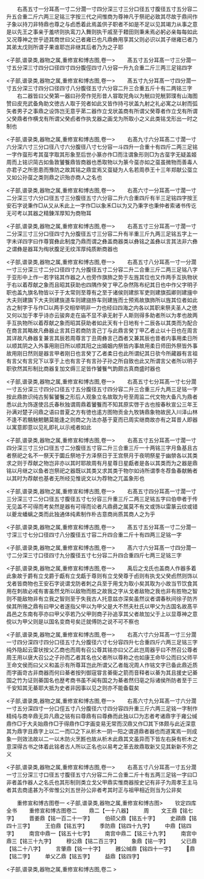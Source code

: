 <!-- { "loadSidebar": true } -->
　　右髙五寸一分耳髙一寸二分濶一寸四分深三寸三分口径五寸腹径五寸五分容二升五合重二斤六两三足铭三字按三代之间惟商为尊神凡于祭祀必致其尽故于鼎间作子象以持刀非特鼎也尊之与卣悉着此焉盖供子职者不如是不足以见其竭力从事之意是以先王之事亲于羞哜则执鸾刀入舞则执干戚至于耤田则秉耒焉必躬必亲每每如此又况尊神之世乎迹其商世曰父己者雍已也凡鼎彝用享其父则必识以其子继雍已者乃其弟太戊则所谓子果谁耶岂非继其后者乃为之子耶

<子部,谱录类,器物之属,重修宣和博古图,卷一>
　　髙五寸五分耳髙一寸三分濶一寸五分深三寸四分口径四寸四分腹俓四寸八分容一升九合重二斤三两三足铭四字

<子部,谱录类,器物之属,重修宣和博古图,卷一>
　　髙五寸九分耳髙一寸四分濶一寸五分深三寸四分口径四寸八分腹径五寸六分容二升三合重五斤十有二两铭三字
　　右二器皆曰父癸第一器曰孙旁作兕形昔人甞取兕角以为觥曰兕觥郭璞有山海图赞曰皮充武备角助文徳古人取于兕者如此又皆作持弓状盖九射之礼必寓之以射而弧矢者男子之事鼎之设饰岂无意乎苐二器作立戈状盖商有所谓父癸尊者作立戈有所谓父癸鼎者作横戈有所谓父癸卣者作执戈器之画戈为所取小之义此类铭戈形出一时之制也

<子部,谱录类,器物之属,重修宣和博古图,卷一>
　　右髙九寸六分耳髙二寸濶一寸六分深六寸三分口径八寸六分腹径八寸七分容一斗四升一合重十有四斤二两三足铭一字作虿形考其虿字取其形象至后世小篆亦作□而注谓象形则□为古虿字无疑盖姬周而上铭识简古如鱼敦饕餮鼎皆商器也悉取物以为篆今虿亦如之虿虽微物而善毒人亦君子之所思患而豫防之故其铭之鼎宜焉又虿疑为人名若周恭王十三年郑献公虿立又如公孙虿之类则鼎之识殆亦商人之名也

<子部,谱录类,器物之属,重修宣和博古图,卷一>
　　右髙六寸一分耳髙一寸濶一寸二分深三寸六分口径五寸三分腹径五寸六分容二升六合重四斤有半三足铭四字按王安石字说秉作□从又从禾此上一字作□以象禾□以为又乃秉字也秉仲者索诸书传讫无可考以其器之精錬浑厚知为商物耳

<子部,谱录类,器物之属,重修宣和博古图,卷一>
　　右髙五寸三分耳髙一寸濶一寸二分深三寸三分口径四寸九分腹径五寸三分容二升有半重三斤九两三足铭五字上一字未详四字曰作尊寳彝此制度乃鼎而谓之彝盖商器类以彝铭之盖彝以言其法非六彝之谓彝是器耳为绹状腹足无纹浑厚纯质断商器也

<子部,谱录类,器物之属,重修宣和博古图,卷一>
　　右髙五寸八分耳髙一寸一分濶一寸三分深三寸二分口径四寸九分腹径五寸二分容二升二合重三斤二两三足铭八字于亚形中上作一若字铭其作器之人也旁作旗斾之势于左旌其位也又作两手互执物状于右以着荐献之象而且昭其获助也四隅作癸丁甲乙杂然陈布纪其日也中作父字明子职也盖九旗名物皆以于于太常则至尊有之至于诸侯则建旂军吏则建旗孤卿则建旜中大夫则建旟下大夫则建旐道车则建旞斿车则建旌而士预焉故旗斾所以旌其位者如此古之制字于与作□以两手交相举明非一力也经曰四海之内各以其职来祭夫圣人之徳又何以加于孝乎诗亦云骏奔走在庙不显不承无射于人斯则得多助者所以为孝也故两手互执物所以着荐献之象而昭其获助者如此天有十日地有十二辰各以其类而为配合在商言其略故凡彝器止言其日若商防言己丁与此鼎言癸丁甲乙者止以十日也在周言其详故凡彝器复兼言其辰若周尊言丁丑周彝言己酉者又兼其辰也昔者内事用柔日所以顺其阴之入外事用刚日所以顺其阳之出婚姻内祭皆内事故用柔日师田外祭皆外事故用刚日然则是器言甲者刚日也言癸丁乙者柔日也此所谓纪其日欤今所藏器有言祖有言父有言兄下以享于上也有言子有言孙子孙之所自致也此又所谓言父者所以明子职欤然其形制比商器复加文缛三足皆作饕餮气韵颇古真商盛时器也

<子部,谱录类,器物之属,重修宣和博古图,卷一>
　　右髙五寸七分耳髙一寸七分濶一寸五分深三寸四分口径五寸五分腹径五寸四分容二升三合重三斤九两三足铭一字按此鼎款识纯古髣髴饕餮之形后人观象立名故取为号至周监二代文物大备凡为鼎者悉以此为饰遂使吕氏春秋独谓周鼎着饕餮而不知其原实啓于古也按春秋宣公三年王孙满对楚子问鼎之语曰昔夏之方有徳也逺方图物贡金九牧铸鼎象物故民入川泽山林不逢不若魑魅魍魉莫能逢之则商之为法亦基于夏而已周实继商故亦有之耳昔人即器以寓意即意以见礼即礼以示戒者如此

<子部,谱录类,器物之属,重修宣和博古图,卷一>
　　右髙五寸五分耳髙一寸濶一寸四分深三寸三分口径五寸二分腹径五寸容二升三合重三斤一十两铭三字月鱼基且古者祭祀之名不一祭天于圜丘祭地于方泽祭日于王宫祭月于夜明祭星于幽禜各以其类求之则于荐献之物岂非亦以其时耶故周有月星尊日星甗者是各以其类而为之器是鼎铭以月继之以鱼者岂祭祀之器既以其类又求其类于物尔如诗所谓季冬荐鱼春献鲔者以其时为荐献也基者无所经见惟说文以为荐物之兀盖象形也

<子部,谱录类,器物之属,重修宣和博古图,卷一>
　　右髙五寸四分耳髙一寸濶一寸三分深三寸二分口径五寸腹径五寸七分容三升重三斤二两三足铭五字曰伯申者于传无见盖不可得而考矣然是器有可得而论者凡鼎彞之属莫不有文或饰以雷篆云纹或错以夔龙蟠螭之类而此独通体纯素制作朴古意商尚质其商人之为乎

<子部,谱录类,器物之属,重修宣和博古图,卷一>
　　髙五寸五分耳髙一寸二分濶一寸深三寸七分口径四寸八分腹径五寸容二升四合重二斤十有四两三足铭一字

<子部,谱录类,器物之属,重修宣和博古图,卷一>
　　髙六寸六分耳髙一寸四分濶一寸二分深三寸口径四寸九分腹径五寸七分容二升四合重四斤七两三足铭三字

<子部,谱录类,器物之属,重修宣和博古图,卷一>
　　禹后之戈氏也盖商人作器多着此象故于爵有立戈爵于甗有立戈甗于尊则有立戈癸尊于卣则有执戈父癸卣然则饰以戈者皆商物也王安石字说谓戈防者刺之兵至于用戈为取小矣其取为小故当节饮食其用在刺故必戒有害虽然戈所以敌物而胜之故我之字从戈者敌物之我也非有胜物之智则不能敌物非有立我之智则至于失我古人托意兹亦深矣虽然议者谓春秋间徐子防齐侯其所赂之鼎有曰甲父者遂指父甲以为甲父是大不然夫杜氏以甲父为古国名故髙平昌邑之东南有亭亦曰甲父亭若乃父甲则商子孙追享其父者故加父于上以显尊神之意傥以为甲父则是以国名变商号矣迁就傅防之说不可不察也

<子部,谱录类,器物之属,重修宣和博古图,卷一>
　　右髙六寸六分耳髙一寸三分濶一寸四分深四寸四分口径五寸九分腹径六寸七分容四升七合重四斤六两三足铭三字纯外隐起云雷状按父乙商也而周有召公尊其铭亦曰父乙此岂周器乎曰不然召公尊者周王用以襃大召公之子孙而乙者其名也父者所以尊称之也如康王命毕公而曰父师平王命文侯而曰父义和盖示有所尊耳岂此所谓父乙者哉况周人作铭文字已备此鼎近质而字画竒古非商器而何曰綦者按列御宼甞言綦衞之箭而音释者以綦为其且援史记綦国之竹为证则綦国名也歴考商书虽不闻有国之为綦者然归亳之际诸侯所防者至于三千安知其无綦耶大抵为史者非因事以见之则亦不能备载矣

<子部,谱录类,器物之属,重修宣和博古图,卷一>
　　右髙六寸九分耳髙一寸六分濶一寸五分深四寸一分口俓五寸八分腹径六寸四分容四升重三斤六两三足铭一字制作精纯与商辛鼎无异凡鼎之铭有曰尊鼎有曰尊彝而此独以□为志者考诸鼎字于雍公缄鼎作□于大夫始鼎作□于得鼎作□字画变易无常而汉鼎又作□其下体颇与此近深意其为鼎字且鼎字上以二一而□之下从析木一阴一阳之谓道鼎者器也而道寓焉一则成象一则效法故以二一以木防火烹餁也故从析木此鼎其文虽异而下皆左右戾有析木之意深得古书之体着此铭者古人所以正名也以易考之革去故鼎取新又见其新新不穷之义

<子部,谱录类,器物之属,重修宣和博古图,卷一>
　　右髙五寸八分耳髙一寸五分濶一寸三分深三寸口径五寸腹径五寸六分容二升二合重二斤十有五两三足铭一字曰□非者盖作器人之名氏也其形制则类立戈父甲鼎实惟商器按史记有非子为周孝王主马者其去商逺甚为不侔惟公刘五世孙公非者考其时正与祖甲相近则当为公非矣

　　重修宣和博古图卷一
<子部,谱录类,器物之属,重修宣和博古图>
　　钦定四库全书
　　重修宣和博古图卷二
　　鼎二【一十八器】
　　周
　　文王鼎【铭七字】
　　晋姜鼎【铭一百二十一字】
　　伯硕父鼎【铭五十字】
　　史頙鼎【铭四十三字】
　　王伯鼎【铭五字】
　　季防鼎【铭四十九字】
　　中鼎【铭四字】
　　南宫中鼎一【铭五十七字】
　　南宫中鼎二【铭三十九字】
　　南宫中鼎三【铭三十九字】
　　穆公鼎【铭二百三字】
　　象鼎【铭一字】
　　父已鼎【铭二十八字】
　　言肇鼎【铭一十字】
　　雝公缄鼎【铭四十一字】
　　鼎【铭二字】
　　单父乙鼎【铭五字】
　　益鼎【铭四字】

<子部,谱录类,器物之属,重修宣和博古图,卷二 >
